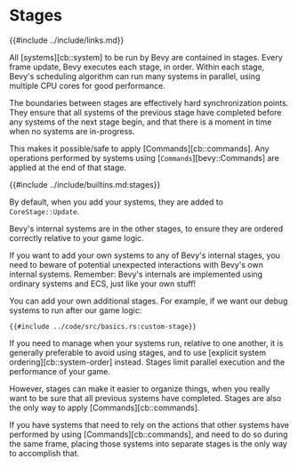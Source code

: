 # Stages

{{#include ../include/links.md}}

All [systems][cb::system] to be run by Bevy are contained in stages. Every
frame update, Bevy executes each stage, in order. Within each stage, Bevy's
scheduling algorithm can run many systems in parallel, using multiple CPU
cores for good performance.

The boundaries between stages are effectively hard synchronization points.
They ensure that all systems of the previous stage have completed before any
systems of the next stage begin, and that there is a moment in time when no
systems are in-progress.

This makes it possible/safe to apply [Commands][cb::commands]. Any operations
performed by systems using [`Commands`][bevy::Commands] are applied at the
end of that stage.

{{#include ../include/builtins.md:stages}}

By default, when you add your systems, they are added to `CoreStage::Update`.

Bevy's internal systems are in the other stages, to ensure they are ordered
correctly relative to your game logic.

If you want to add your own systems to any of Bevy's internal stages, you
need to beware of potential unexpected interactions with Bevy's own internal
systems. Remember: Bevy's internals are implemented using ordinary systems
and ECS, just like your own stuff!

You can add your own additional stages. For example, if we want our debug
systems to run after our game logic:

```rust,no_run,noplayground
{{#include ../code/src/basics.rs:custom-stage}}
```

If you need to manage when your systems run, relative to one another, it
is generally preferable to avoid using stages, and to use [explicit system
ordering][cb::system-order] instead. Stages limit parallel execution and
the performance of your game.

However, stages can make it easier to organize things, when you really want
to be sure that all previous systems have completed. Stages are also the
only way to apply [Commands][cb::commands].

If you have systems that need to rely on the actions that other systems have
performed by using [Commands][cb::commands], and need to do so during the
same frame, placing those systems into separate stages is the only way to
accomplish that.
